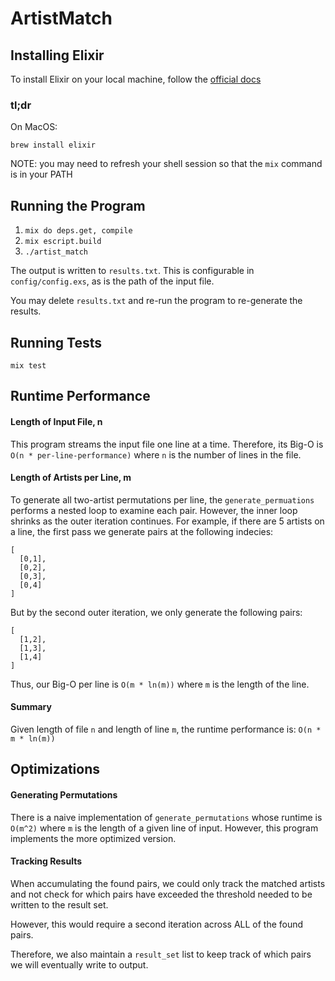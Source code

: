 # ArtistMatch

## Installing Elixir

To install Elixir on your local machine, follow the [official docs](https://elixir-lang.org/install.html)

### tl;dr

On MacOS:
```
brew install elixir
```

NOTE: you may need to refresh your shell session so that the `mix` command is in your PATH


## Running the Program
1. `mix do deps.get, compile`
1. `mix escript.build`
1. `./artist_match`

The output is written to `results.txt`. This is configurable in `config/config.exs`, as is the 
path of the input file.

You may delete `results.txt` and re-run the program to re-generate the results.

## Running Tests
```
mix test
```

## Runtime Performance

#### Length of Input File, n
This program streams the input file one line at a time.
Therefore, its Big-O is `O(n * per-line-performance)` where `n` is the number of lines in the file.

#### Length of Artists per Line, m
To generate all two-artist permutations per line, the `generate_permuations` performs a nested
loop to examine each pair. However, the inner loop shrinks as the outer iteration continues.
For example, if there are 5 artists on a line, the first pass we generate pairs at the following 
indecies:
```
[
  [0,1],
  [0,2],
  [0,3],
  [0,4]
]
```

But by the second outer iteration, we only generate the following pairs:

```
[
  [1,2],
  [1,3],
  [1,4]
]
```

Thus, our Big-O per line is `O(m * ln(m))` where `m` is the length of the line.

#### Summary
Given length of file `n` and length of line `m`, the runtime performance is:
`O(n * m * ln(m))`


## Optimizations
#### Generating Permutations
There is a naive implementation of `generate_permutations` whose runtime is
`O(m^2)` where `m` is the length of a given line of input.
However, this program implements the more optimized version.

#### Tracking Results
When accumulating the found pairs, we could only track the matched artists
and not check for which pairs have exceeded the threshold needed to be written
to the result set.

However, this would require a second iteration across ALL of the found pairs.

Therefore, we also maintain a `result_set` list to keep track of which pairs we
will eventually write to output.